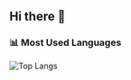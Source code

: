 ## Hi there 👋

<!--
**Chillibumbik/Chillibumbik** is a ✨ _special_ ✨ repository because its `README.md` (this file) appears on your GitHub profile.

Here are some ideas to get you started:

- 🔭 I’m currently working on ...
- 🌱 I’m currently learning ...
- 👯 I’m looking to collaborate on ...
- 🤔 I’m looking for help with ...
- 💬 Ask me about ...
- 📫 How to reach me: ...
- 😄 Pronouns: ...
- ⚡ Fun fact: ...
-->

### 📊 Most Used Languages
![Top Langs](https://github-readme-stats.vercel.app/api/top-langs/?username=Chillibumbik&layout=compact&theme=tokyomightб)
